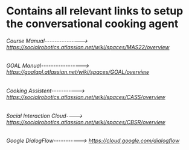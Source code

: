 # Contains all relevant links to setup the conversational cooking agent
###### Course Manual--------------->  https://socialrobotics.atlassian.net/wiki/spaces/MAS22/overview
###### GOAL Manual----------------->  https://goalapl.atlassian.net/wiki/spaces/GOAL/overview
###### Cooking Assistent----------->  https://socialrobotics.atlassian.net/wiki/spaces/CASS/overview
###### Social Interaction Cloud---->  https://socialrobotics.atlassian.net/wiki/spaces/CBSR/overview
###### Google DialogFlow----------->  https://cloud.google.com/dialogflow
